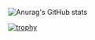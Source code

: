 ![Anurag's GitHub stats](https://github-readme-stats.vercel.app/api?username=Deovoidus&show_icons=true&theme=radical)

[![trophy](https://github-profile-trophy.vercel.app/?username=Deovoidus&theme=onedark)](https://github.com/ryo-ma/github-profile-trophy)

